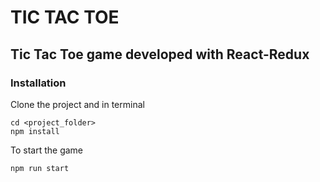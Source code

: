 # TIC TAC TOE
## Tic Tac Toe game developed with React-Redux

### Installation
Clone the project and in terminal
```
cd <project_folder>
npm install
```
To start the game
```
npm run start
```
